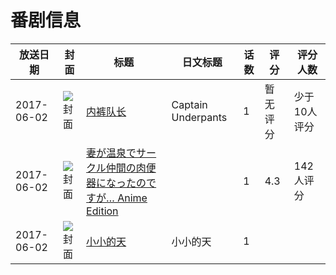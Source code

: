 # 番剧信息

|放送日期|封面|标题|日文标题|话数|评分|评分人数|
|---|---|---|---|---|---|---|
|2017-06-02|![封面](https://lain.bgm.tv/pic/cover/c/c0/ff/211856_44upF.jpg)|[内裤队长](https://bangumi.tv/subject/211856)|Captain Underpants|1|暂无评分|少于10人评分|
|2017-06-02|![封面](https://bangumi.tv/img/no_icon_subject.png)|[妻が温泉でサークル仲間の肉便器になったのですが… Anime Edition](https://bangumi.tv/subject/215530)||1|4.3|142人评分|
|2017-06-02|![封面](https://lain.bgm.tv/pic/cover/c/db/1d/501578_IEfnA.jpg)|[小小的天](https://bangumi.tv/subject/501578)|小小的天|1|||
